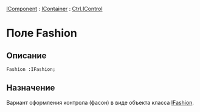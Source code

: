 ﻿---
Link: Com.Ctrl.IControl.@Fashion
---

[IComponent](topic:Com.Custom.ComClasses.IComponent.Default) :
[IContainer](topic:Com.Custom.ComClasses.IContainer.Default) :
[Ctrl.IControl](Default)

# Поле Fashion

## Описание

    Fashion :IFashion;

## Назначение

Вариант оформления контрола (фасон) в виде объекта класса [IFashion](topic:.Custom.ComClasses.IFashion.Default).